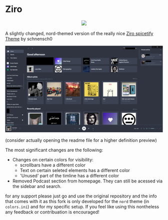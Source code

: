 # Ziro

<p align="center"><a href="https://www.nordtheme.com" target="_blank"><img src="https://raw.githubusercontent.com/arcticicestudio/nord-docs/develop/assets/images/nord/repository-hero.svg?sanitize=true"/></a></p>

A slightly changed, nord-themed version of the really nice [Ziro spicetify Theme](https://github.com/schnensch0/ziro) by schnensch0

![Preview Screenshot](Screenshot.png)

(consider actually opening the readme file for a higher definition preview)


The most significant changes are the following:

- Changes on certain colors for visibility:
  - scrollbars have a different color
  - Text on certain seleted elements has a different color
  - 'Unused' part of the timline has a different color
- Removed Podcast section from homepage. They can still be acessed via the sidebar and search. 


for any support please just go and use the original repository and the info that comes with it as this fork is only developed for the `nord` theme (in `colors.ini`) and for my specific setup. If you feel like using this nontheless any feedback or contribuation is encouraged!
